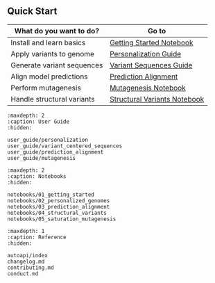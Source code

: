 ```{include} ../README.md
```

## Quick Start

| What do you want to do? | Go to |
|--------------------------|-------|
| Install and learn basics | [Getting Started Notebook](notebooks/01_getting_started.ipynb) |
| Apply variants to genome | [Personalization Guide](user_guide/personalization.md) |
| Generate variant sequences | [Variant Sequences Guide](user_guide/variant_centered_sequences.md) |
| Align model predictions | [Prediction Alignment](notebooks/03_prediction_alignment.ipynb) |
| Perform mutagenesis | [Mutagenesis Notebook](notebooks/05_saturation_mutagenesis.ipynb) |
| Handle structural variants | [Structural Variants Notebook](notebooks/04_structural_variants.ipynb) |

```{toctree}
:maxdepth: 2
:caption: User Guide
:hidden:

user_guide/personalization
user_guide/variant_centered_sequences
user_guide/prediction_alignment
user_guide/mutagenesis
```

```{toctree}
:maxdepth: 2
:caption: Notebooks
:hidden:

notebooks/01_getting_started
notebooks/02_personalized_genomes
notebooks/03_prediction_alignment
notebooks/04_structural_variants
notebooks/05_saturation_mutagenesis
```

```{toctree}
:maxdepth: 1
:caption: Reference
:hidden:

autoapi/index
changelog.md
contributing.md
conduct.md
```
